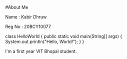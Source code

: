 #About Me

Name : Kabir Dhruw

Reg No : 20BCY10077

class HelloWorld {
    public static void main(String[] args) {
        System.out.println("Hello, World!"); 
    }
}

I'm a first year VIT Bhopal student. 
